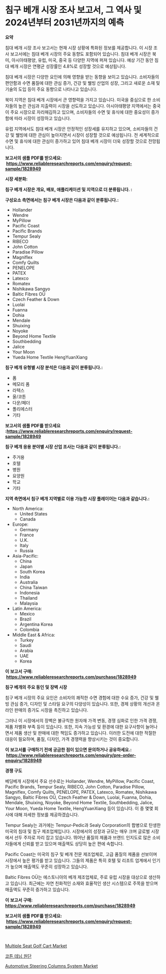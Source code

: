 <p><h1>침구 베개 시장 조사 보고서, 그 역사 및 2024년부터 2031년까지의 예측</h1></p><p><strong>요약</strong></p>
<p><p>침대 베개 시장 조사 보고서는 현재 시장 상황에 특화된 정보를 제공합니다. 이 시장 조사 보고서에는 침대 베개 시장의 주요 동향도 포함되어 있습니다. 침대 베개 시장은 북미, 아시아태평양, 유럽, 미국, 중국 등 다양한 지역에 퍼져 있습니다. 예상 기간 동안 침대 베개 시장은 연평균 성장률인 4.8%로 성장할 것으로 예상됩니다.</p><p>침대 베개 시장은 다양한 요인에 의해 영향을 받는 동향을 보이고 있습니다. 소비자들의 편안함과 수면 품질에 대한 관심 증가, 건강 및 웰빙 산업의 성장, 그리고 새로운 소재 및 기술의 도입 등이 주요 동향으로 나타나고 있습니다.</p><p>북미 지역은 침대 베개 시장에서 큰 영향력을 가지고 있습니다. 미국을 중심으로 한 소비자들의 높은 관심과 지출력이 시장을 선도하고 있습니다. 아시아태평양 지역에서는 중국이 주요 시장으로 자리매김하고 있으며, 소비자들의 수면 및 휴식에 대한 중요성이 증가함에 따라 시장이 성장하고 있습니다.</p><p>유럽 지역에서도 침대 베개 시장은 안정적인 성장세를 유지하고 있으며, 소비자들의 건강 및 웰빙에 대한 관심이 높아지면서 시장이 성장할 것으로 예상됩니다. 전 세계적으로 수면 및 휴식에 대한 관심이 증가하고 있어 침대 베개 시장이 더욱 성장할 것으로 전망됩니다.</p></p>
<p><strong>보고서의 샘플 PDF를 받으세요: &nbsp;<a href="https://www.reliableresearchreports.com/enquiry/request-sample/1828949">https://www.reliableresearchreports.com/enquiry/request-sample/1828949</a></strong></p>
<p><strong>시장 세분화:</strong></p>
<p><strong> 침구 베개 시장은 개요, 배포, 애플리케이션 및 지역으로 더 분류됩니다. :</strong></p>
<p><strong>구성요소 측면에서는 침구 베개 시장은 다음과 같이 분류됩니다.:</strong></p>
<p><ul><li>Hollander</li><li>Wendre</li><li>MyPillow</li><li>Pacific Coast</li><li>Pacific Brands</li><li>Tempur Sealy</li><li>RIBECO</li><li>John Cotton</li><li>Paradise Pillow</li><li>Magniflex</li><li>Comfy Quilts</li><li>PENELOPE</li><li>PATEX</li><li>Latexco</li><li>Romatex</li><li>Nishikawa Sangyo</li><li>Baltic Fibres OÜ</li><li>Czech Feather & Down</li><li>Luolai</li><li>Fuanna</li><li>Dohia</li><li>Mendale</li><li>Shuixing</li><li>Noyoke</li><li>Beyond Home Textile</li><li>Southbedding</li><li>Jalice</li><li>Your Moon</li><li>Yueda Home Textile
    HengYuanXiang</li></ul></p>
<p><strong> 침구 베개 유형별 시장 분석은 다음과 같이 분류됩니다.:</strong></p>
<p><ul><li>폼</li><li>메모리 폼</li><li>라텍스</li><li>울/코튼</li><li>다운/페더</li><li>폴리에스터</li><li>기타</li></ul></p>
<p><strong>보고서의 샘플 PDF를 받으세요 :<a href="https://www.reliableresearchreports.com/enquiry/request-sample/1828949">https://www.reliableresearchreports.com/enquiry/request-sample/1828949</a></strong></p>
<p><strong> 침구 베개 응용 분야별 시장 산업 조사는 다음과 같이 분류됩니다.:</strong></p>
<p><ul><li>주거용</li><li>호텔</li><li>병원</li><li>요양원</li><li>학교</li><li>기타</li></ul></p>
<p><strong>지역 측면에서 침구 베개 지역별로 이용 가능한 시장 플레이어는 다음과 같습니다.:</strong></p>
<p><ul>
    <li>
        North America:
        <ul>
            <li>United States</li>
            <li>Canada</li>
        </ul>
    </li>
    <li>
        Europe:
        <ul>
            <li>Germany</li>
            <li>France</li>
            <li>U.K.</li>
            <li>Italy</li>
            <li>Russia</li>
        </ul>
    </li>
    <li>
        Asia-Pacific:
        <ul>
            <li>China</li>
            <li>Japan</li>
            <li>South Korea</li>
            <li>India</li>
            <li>Australia</li>
            <li>China Taiwan</li>
            <li>Indonesia</li>
            <li>Thailand</li>
            <li>Malaysia</li>
        </ul>
    </li>
    <li>
        Latin America:
        <ul>
            <li>Mexico</li>
            <li>Brazil</li>
            <li>Argentina Korea</li>
            <li>Colombia</li>
        </ul>
    </li>
    <li>
        Middle East & Africa:
        <ul>
            <li>Turkey</li>
            <li>Saudi</li>
            <li>Arabia</li>
            <li>UAE</li>
            <li>Korea</li>
        </ul>
    </li>
    </ul></p>
<p><strong>이 보고서 구매: &nbsp;<a href="https://www.reliableresearchreports.com/purchase/1828949">https://www.reliableresearchreports.com/purchase/1828949</a></strong></p>
<p><strong>침구 베개의 주요 동인 및 장벽 시장</strong></p>
<p><p>침구 베개 시장의 주요 요인은 소비자의 쾌적한 수면 경험에 대한 수요 증가, 건강 및 웰빙 관심 증가, 디자인 및 스타일 요구의 다양성이 있습니다. 또한, 경제 상황의 개선과 온라인 판매의 증가도 시장을 촉진하고 있습니다.</p><p>그러나 이 시장에서의 장벽은 불규칙한 원자재 가격 변동, 경쟁 심화로 인한 가격 경쟁, 제품 차별화 부족 등이 있습니다. 또한, 지속 가능성 및 환경에 대한 요구사항이 늘어나면서 제품 생산 및 판매에 대한 책임도 증가하고 있습니다. 이러한 도전에 대한 적절한 대응이 필요하며, 품질, 디자인, 가격 경쟁력을 향상시키는 것이 중요합니다.</p></p>
<p><strong>이 보고서를 구매하기 전에 궁금한 점이 있으면 문의하거나 공유하세요.: &nbsp;<a href="https://www.reliableresearchreports.com/enquiry/pre-order-enquiry/1828949">https://www.reliableresearchreports.com/enquiry/pre-order-enquiry/1828949</a></strong></p>
<p><strong>경쟁 구도</strong></p>
<p><p>베딩베개 시장에서 주요 선수로는 Hollander, Wendre, MyPillow, Pacific Coast, Pacific Brands, Tempur Sealy, RIBECO, John Cotton, Paradise Pillow, Magniflex, Comfy Quilts, PENELOPE, PATEX, Latexco, Romatex, Nishikawa Sangyo, Baltic Fibres OÜ, Czech Feather & Down, Luolai, Fuanna, Dohia, Mendale, Shuixing, Noyoke, Beyond Home Textile, Southbedding, Jalice, Your Moon, Yueda Home Textile, HengYuanXiang 등이 있습니다. 이 중 몇몇 회사에 대해 자세한 정보를 제공하겠습니다.</p><p>Tempur Sealy는 과거에는 Tempur-Pedic과 Sealy Corporation의 합병으로 탄생한 미국의 침대 및 침구 제조업체입니다. 시장에서의 성장과 규모는 매우 크며 글로벌 시장에서 선두 주자로 자리 잡고 있습니다. 뛰어난 품질의 제품과 브랜드 인지도로 많은 소비자들에게 신뢰를 받고 있으며 매출액도 상당히 높은 편에 속합니다.</p><p>Pacific Coast는 미국의 침구 및 베개 전문 제조업체로, 고급 품질의 제품을 선보이며 시장에서 높은 평가를 받고 있습니다. 그들의 제품은 특히 호텔 및 리조트 업계에서 인기가 높으며 매출액도 꾸준히 성장하고 있습니다.</p><p>Baltic Fibres OÜ는 에스토니아의 베개 제조업체로, 주로 유럽 시장을 대상으로 생산하고 있습니다. 최근에는 자연 친화적인 소재와 효율적인 생산 시스템으로 주목을 받으며 매출액도 꾸준히 증가하고 있습니다.</p></p>
<p><strong>이 보고서 구매: &nbsp; <a href="https://www.reliableresearchreports.com/purchase/1828949">https://www.reliableresearchreports.com/purchase/1828949</a></strong></p>
<p><strong>보고서의 샘플 PDF를 받으세요: &nbsp;<a href="https://www.reliableresearchreports.com/enquiry/request-sample/1828949">https://www.reliableresearchreports.com/enquiry/request-sample/1828949</a></strong><strong></strong></p>
<p>&nbsp;</p>
<p><p><a href="https://invited-way-688.notion.site/Multiple-Seat-Golf-Cart-Market-Size-Reflecting-a-Forecast-Till-2031-Market-By-Type-By-Application--b7b488f3064d4a679cd048e91448c2e4">Multiple Seat Golf Cart Market</a></p><p><a href="https://github.com/fernandotryO5lson96765/Market-Research-Report-List-1/blob/main/81936064978.md">코튼 데님 원단</a></p><p><a href="https://mire-aunt-385.notion.site/Automotive-Steering-Columns-System-Market-Challenges-Opportunities-and-Growth-Drivers-and-Major-M-6f603a3ec2f345a7b624a3aa2df9e46c">Automotive Steering Columns System Market</a></p></p>